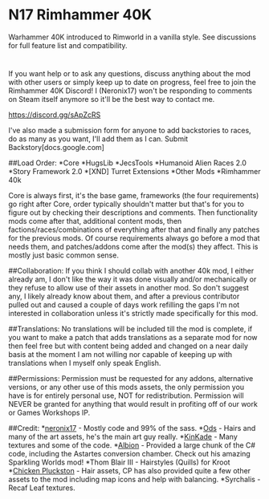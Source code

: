 # N17 Rimhammer 40K
Warhammer 40K introduced to Rimworld in a vanilla style. See discussions for full feature list and compatibility.
#
If you want help or to ask any questions, discuss anything about the mod with other users or simply keep up to date on progress, feel free to join the Rimhammer 40K Discord! I (Neronix17) won't be responding to comments on Steam itself anymore so it'll be the best way to contact me.

https://discord.gg/sApZcRS

I've also made a submission form for anyone to add backstories to races, do as many as you want, I'll add them as I can. Submit Backstory[docs.google.com]

##Load Order:
*Core
*HugsLib
*JecsTools
*Humanoid Alien Races 2.0
*Story Framework 2.0
*[XND] Turret Extensions
*Other Mods
*Rimhammer 40k

Core is always first, it's the base game, frameworks (the four requirements) go right after Core, order typically shouldn't matter but that's for you to figure out by checking their descriptions and comments. Then functionality mods come after that, additional content mods, then factions/races/combinations of everything after that and finally any patches for the previous mods. Of course requirements always go before a mod that needs them, and patches/addons come after the mod(s) they affect. This is mostly just basic common sense.

##Collaboration:
If you think I should collab with another 40k mod, I either already am, I don't like the way it was done visually and/or mechanically or they refuse to allow use of their assets in another mod. 
So don't suggest any, I likely already know about them, and after a previous contributor pulled out and caused a couple of days work refilling the gaps I'm not interested in collaboration unless it's strictly made specifically for this mod.

##Translations:
No translations will be included till the mod is complete, if you want to make a patch that adds translations as a separate mod for now then feel free but with content being added and changed on a near daily basis at the moment I am not willing nor capable of keeping up with translations when I myself only speak English.

##Permissions:
Permission must be requested for any addons, alternative versions, or any other use of this mods assets, the only permission you have is for entirely personal use, NOT for redistribution. Permission will NEVER be granted for anything that would result in profiting off of our work or Games Workshops IP.

##Credit:
*[neronix17](https://steamcommunity.com/id/durge13/myworkshopfiles/?appid=294100) - Mostly code and 99% of the sass.
*[Ods](https://steamcommunity.com/profiles/76561198087553011/myworkshopfiles/?appid=294100) - Hairs and many of the art assets, he's the main art guy really.
*[KinKade](https://steamcommunity.com/id/krnoel85/myworkshopfiles/?appid=294100) - Many textures and some of the code.
*[Albion](https://steamcommunity.com/profiles/76561197973673941/myworkshopfiles/?appid=294100) - Provided a large chunk of the C# code, including the Astartes conversion chamber. Check out his amazing Sparkling Worlds mod!
*Thom Blair III - Hairstyles (Quills) for Kroot
*[Chicken Pluckston](https://steamcommunity.com/id/chickenfcker/myworkshopfiles/?appid=294100) - Hair assets, CP has also provided quite a few other assets to the mod including map icons and help with balancing.
*Syrchalis - Recaf Leaf textures.